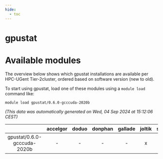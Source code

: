 ```yaml
---
hide:
  - toc
---
```


gpustat
=======

# Available modules


The overview below shows which gpustat installations are available per HPC-UGent Tier-2cluster, ordered based on software version (new to old).

To start using gpustat, load one of these modules using a `module load` command like:

```shell
module load gpustat/0.6.0-gcccuda-2020b
```

*(This data was automatically generated on Wed, 04 Sep 2024 at 15:12:06 CEST)*  

| |accelgor|doduo|donphan|gallade|joltik|shinx|skitty|
| :---: | :---: | :---: | :---: | :---: | :---: | :---: | :---: |
|gpustat/0.6.0-gcccuda-2020b|-|-|-|-|x|-|-|
